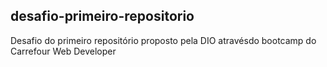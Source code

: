 ## desafio-primeiro-repositorio
Desafio do primeiro repositório proposto pela DIO atravésdo bootcamp do Carrefour Web Developer
